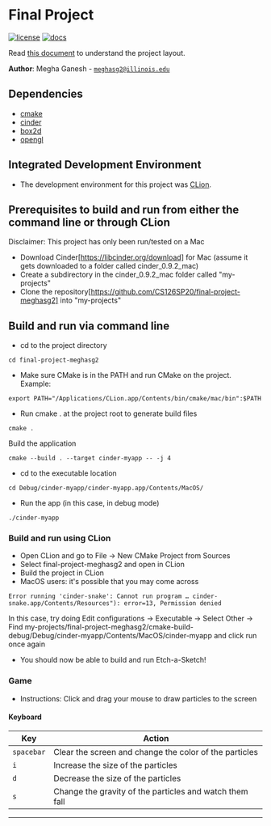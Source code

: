 # Final Project

[![license](https://img.shields.io/badge/license-MIT-green)](LICENSE)
[![docs](https://img.shields.io/badge/docs-yes-brightgreen)](docs/README.md)

Read [this document](https://cliutils.gitlab.io/modern-cmake/chapters/basics/structure.html) to understand the project
layout.

**Author**: Megha Ganesh - [`meghasg2@illinois.edu`](mailto:meghasg2@illinois.edu)

## Dependencies
  - [cmake](https://cmake.org/)
  - [cinder](https://libcinder.org/)
  - [box2d](https://box2d.org/)
  - [opengl](https://libcinder.org/docs/guides/opengl/index.html)

## Integrated Development Environment
- The development environment for this project was [CLion](https://www.jetbrains.com/help/clion/quick-tutorial-on-configuring-clion-on-macos.html). 

## Prerequisites to build and run from either the command line or through CLion
Disclaimer: This project has only been run/tested on a Mac 
- Download Cinder[https://libcinder.org/download] for Mac (assume it gets downloaded to a folder called cinder_0.9.2_mac)
- Create a subdirectory in the cinder_0.9.2_mac folder called "my-projects" 
- Clone the repository[https://github.com/CS126SP20/final-project-meghasg2] into "my-projects"

## Build and run via command line
- cd to the project directory 
```console
cd final-project-meghasg2
```
- Make sure CMake is in the PATH and run CMake on the project. Example:
```console
export PATH="/Applications/CLion.app/Contents/bin/cmake/mac/bin":$PATH
```
- Run cmake . at the project root to generate build files 
```console
cmake . 
```
Build the application
```console
cmake --build . --target cinder-myapp -- -j 4
```
- cd to the executable location 
```console
cd Debug/cinder-myapp/cinder-myapp.app/Contents/MacOS/
```
- Run the app (in this case, in debug mode) 
```console
./cinder-myapp
```

### Build and run using CLion
- Open CLion and go to File -> New CMake Project from Sources 
- Select final-project-meghasg2 and open in CLion
- Build the project in CLion
- MacOS users: it's possible that you may come across 
```
Error running 'cinder-snake': Cannot run program … cinder-snake.app/Contents/Resources"): error=13, Permission denied
```
In this case, try doing Edit configurations -> Executable -> Select Other -> Find my-projects/final-project-meghasg2/cmake-build-debug/Debug/cinder-myapp/Contents/MacOS/cinder-myapp and click run once again
- You should now be able to build and run Etch-a-Sketch! 

### Game
  - Instructions: 
  Click and drag your mouse to draw particles to the screen 

#### Keyboard

| Key        | Action                                                      |
|------------|-------------------------------------------------------------|
| `spacebar` | Clear the screen and change the color of the particles      |
| `i`        | Increase the size of the particles                          |
| `d`        | Decrease the size of the particles                          |
| `s`        | Change the gravity of the particles and watch them fall     | 

---
